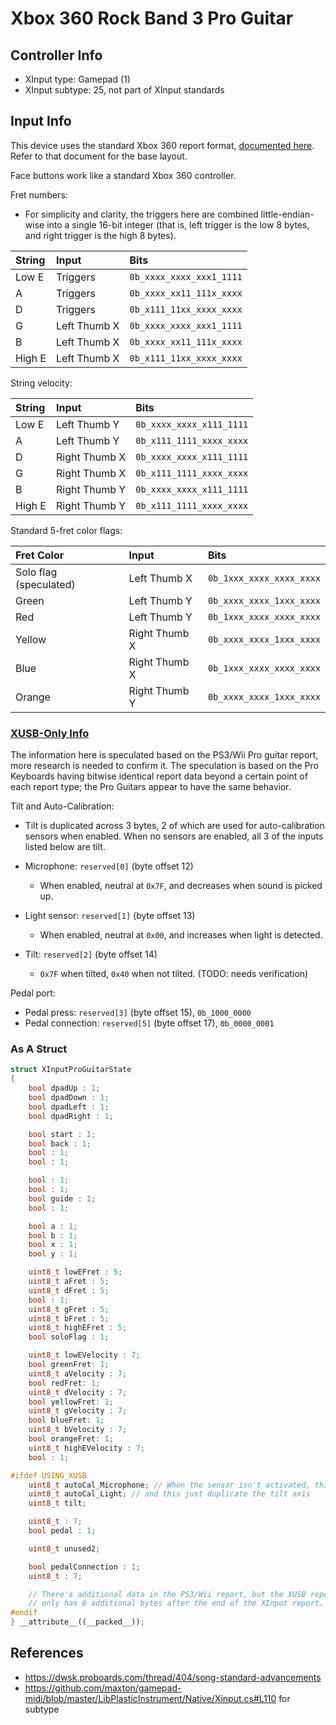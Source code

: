 # Xbox 360 Rock Band 3 Pro Guitar

## Controller Info

- XInput type: Gamepad (1)
- XInput subtype: 25, not part of XInput standards

## Input Info

This device uses the standard Xbox 360 report format, [documented here](../../Controller%20Communication%20Basics/Xbox%20360.md). Refer to that document for the base layout.

Face buttons work like a standard Xbox 360 controller.

Fret numbers:

- For simplicity and clarity, the triggers here are combined little-endian-wise into a single 16-bit integer (that is, left trigger is the low 8 bytes, and right trigger is the high 8 bytes).

| String | Input         | Bits                     |
| :----- | :----         | :---                     |
| Low E  | Triggers      | `0b_xxxx_xxxx_xxx1_1111` |
| A      | Triggers      | `0b_xxxx_xx11_111x_xxxx` |
| D      | Triggers      | `0b_x111_11xx_xxxx_xxxx` |
| G      | Left Thumb X  | `0b_xxxx_xxxx_xxx1_1111` |
| B      | Left Thumb X  | `0b_xxxx_xx11_111x_xxxx` |
| High E | Left Thumb X  | `0b_x111_11xx_xxxx_xxxx` |

String velocity:

| String | Input         | Bits                     |
| :----- | :----         | :---                     |
| Low E  | Left Thumb Y  | `0b_xxxx_xxxx_x111_1111` |
| A      | Left Thumb Y  | `0b_x111_1111_xxxx_xxxx` |
| D      | Right Thumb X | `0b_xxxx_xxxx_x111_1111` |
| G      | Right Thumb X | `0b_x111_1111_xxxx_xxxx` |
| B      | Right Thumb Y | `0b_xxxx_xxxx_x111_1111` |
| High E | Right Thumb Y | `0b_x111_1111_xxxx_xxxx` |

Standard 5-fret color flags:

| Fret Color | Input         | Bits                     |
| :--------- | :----         | :---                     |
| Solo flag (speculated) | Left Thumb X  | `0b_1xxx_xxxx_xxxx_xxxx` |
| Green      | Left Thumb Y  | `0b_xxxx_xxxx_1xxx_xxxx` |
| Red        | Left Thumb Y  | `0b_1xxx_xxxx_xxxx_xxxx` |
| Yellow     | Right Thumb X | `0b_xxxx_xxxx_1xxx_xxxx` |
| Blue       | Right Thumb X | `0b_1xxx_xxxx_xxxx_xxxx` |
| Orange     | Right Thumb Y | `0b_xxxx_xxxx_1xxx_xxxx` |

### [XUSB-Only Info](../../_Templates/Xbox%20360%20Base.md#xusb-only-info)

The information here is speculated based on the PS3/Wii Pro guitar report, more research is needed to confirm it. The speculation is based on the Pro Keyboards having bitwise identical report data beyond a certain point of each report type; the Pro Guitars appear to have the same behavior.

Tilt and Auto-Calibration:

- Tilt is duplicated across 3 bytes, 2 of which are used for auto-calibration sensors when enabled. When no sensors are enabled, all 3 of the inputs listed below are tilt.

- Microphone: `reserved[0]` (byte offset 12)
  - When enabled, neutral at `0x7F`, and decreases when sound is picked up.
- Light sensor: `reserved[1]` (byte offset 13)
  - When enabled, neutral at `0x00`, and increases when light is detected.
- Tilt: `reserved[2]` (byte offset 14)
  - `0x7F` when tilted, `0x40` when not tilted. (TODO: needs verification) 

Pedal port:

- Pedal press: `reserved[3]` (byte offset 15),  `0b_1000_0000`
- Pedal connection: `reserved[5]` (byte offset 17), `0b_0000_0001`

### As A Struct

```cpp
struct XInputProGuitarState
{
    bool dpadUp : 1;
    bool dpadDown : 1;
    bool dpadLeft : 1;
    bool dpadRight : 1;

    bool start : 1;
    bool back : 1;
    bool : 1;
    bool : 1;

    bool : 1;
    bool : 1;
    bool guide : 1;
    bool : 1;

    bool a : 1;
    bool b : 1;
    bool x : 1;
    bool y : 1;

    uint8_t lowEFret : 5;
    uint8_t aFret : 5;
    uint8_t dFret : 5;
    bool : 1;
    uint8_t gFret : 5;
    uint8_t bFret : 5;
    uint8_t highEFret : 5;
    bool soloFlag : 1;

    uint8_t lowEVelocity : 7;
    bool greenFret: 1;
    uint8_t aVelocity : 7;
    bool redFret: 1;
    uint8_t dVelocity : 7;
    bool yellowFret: 1;
    uint8_t gVelocity : 7;
    bool blueFret: 1;
    uint8_t bVelocity : 7;
    bool orangeFret: 1;
    uint8_t highEVelocity : 7;
    bool : 1;

#ifdef USING_XUSB
    uint8_t autoCal_Microphone; // When the sensor isn't activated, this
    uint8_t autoCal_Light; // and this just duplicate the tilt axis
    uint8_t tilt;

    uint8_t : 7;
    bool pedal : 1;

    uint8_t unused2;

    bool pedalConnection : 1;
    uint8_t : 7;

    // There's additional data in the PS3/Wii report, but the XUSB report
    // only has 6 additional bytes after the end of the XInput report.
#endif
} __attribute__((__packed__));
```

## References

- https://dwsk.proboards.com/thread/404/song-standard-advancements
- https://github.com/maxton/gamepad-midi/blob/master/LibPlasticInstrument/Native/Xinput.cs#L110 for subtype
